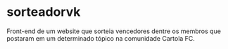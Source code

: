 # sorteadorvk
Front-end de um website que sorteia vencedores dentre os membros que postaram em um determinado tópico na comunidade Cartola FC.
